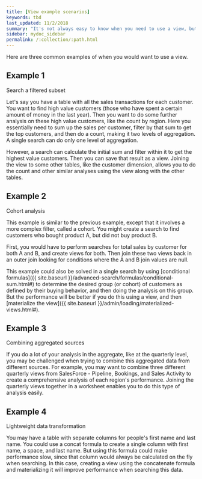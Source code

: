 ```yaml
---
title: [View example scenarios]
keywords: tbd
last_updated: 11/2/2018
summary: "It's not always easy to know when you need to use a view, but these are some common scenarios."
sidebar: mydoc_sidebar
permalink: /:collection/:path.html
---
```

Here are three common examples of when you would want to use a view.

## Example 1

Search a filtered subset

Let's say you have a table with all the sales transactions for each customer. You want to find high value customers (those who have spent a certain amount of money in the last year). Then you want to do some further analysis on these high value customers, like the count by region. Here you essentially need to sum up the sales per customer, filter by that sum to get the top customers, and then do a count, making it two levels of aggregation. A single search can do only one level of aggregation.

However, a search can calculate the initial sum and filter within it to get the highest value customers. Then you can save that result as a view. Joining the view to some other tables, like the customer dimension, allows you to do the count and other similar analyses using the view along with the other tables.

## Example 2

Cohort analysis

This example is similar to the previous example, except that it involves a more complex filter, called a cohort. You might create a search to find customers who bought product A, but did not buy product B.

First, you would have to perform searches for total sales by customer for both A and B, and create views for both. Then join these two views back in an outer join looking for conditions where the A and B join values are null.

This example could also be solved in a single search by using [conditional formulas]({{ site.baseurl }}/advanced-search/formulas/conditional-sum.html#) to determine the desired group (or cohort) of customers as defined by their buying behavior, and then doing the analysis on this group. But the performance will be better if you do this using a view, and then [materialize the view]({{ site.baseurl }}/admin/loading/materialized-views.html#).

## Example 3

Combining aggregated sources

If you do a lot of your analysis in the aggregate, like at the quarterly level, you may be challenged when trying to combine this aggregated data from different sources. For example, you may want to combine three different quarterly views from SalesForce - Pipeline, Bookings, and Sales Activity to create a comprehensive analysis of each region's performance. Joining the quarterly views together in a worksheet enables you to do this type of analysis easily.

## Example 4

Lightweight data transformation

You may have a table with separate columns for people's first name and last name. You could use a concat formula to create a single column with first name, a space, and last name. But using this formula could make performance slow, since that column would always be calculated on the fly when searching. In this case, creating a view using the concatenate formula and materializing it will improve performance when searching this data.
